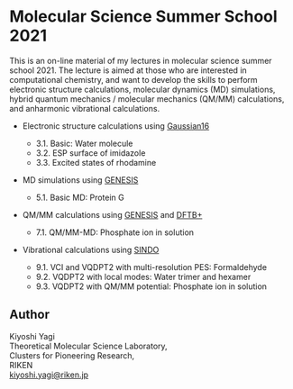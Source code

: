 # Molecular Science Summer School 2021

This is an on-line material of my lectures in molecular science summer school 2021.
The lecture is aimed at those who are interested in computational chemistry, and 
want to develop the skills to perform electronic structure calculations,
molecular dynamics (MD) simulations, hybrid quantum mechanics / molecular mechanics 
(QM/MM) calculations, and anharmonic vibrational calculations.

- Electronic structure calculations using [Gaussian16](https://gaussian.com/)
  -  3.1. Basic: Water molecule
  -  3.2. ESP surface of imidazole
  -  3.3. Excited states of rhodamine 

- MD simulations using [GENESIS](https://www.r-ccs.riken.jp/labs/cbrt/)
  -  5.1. Basic MD: Protein G

- QM/MM calculations using [GENESIS](https://www.r-ccs.riken.jp/labs/cbrt/) and [DFTB+](https://dftbplus.org/)
  -  7.1. QM/MM-MD: Phosphate ion in solution 

- Vibrational calculations using [SINDO](https://tms.riken.jp/en/research/software/sindo/)
  -  9.1. VCI and VQDPT2 with multi-resolution PES: Formaldehyde
  -  9.2. VQDPT2 with local modes: Water trimer and hexamer
  -  9.3. VQDPT2 with QM/MM potential: Phosphate ion in solution

## Author
Kiyoshi Yagi  
Theoretical Molecular Science Laboratory,  
Clusters for Pioneering Research,  
RIKEN  
kiyoshi.yagi@riken.jp  
